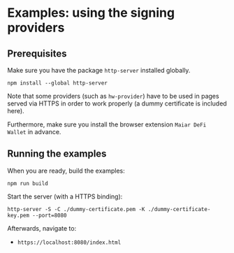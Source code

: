 # Examples: using the signing providers

## Prerequisites

Make sure you have the package `http-server` installed globally.

```
npm install --global http-server
```

Note that some providers (such as `hw-provider`) have to be used in pages served via HTTPS in order to work properly (a dummy certificate is included here).

Furthermore, make sure you install the browser extension `Maiar DeFi Wallet` in advance.

## Running the examples

When you are ready, build the examples:

```
npm run build
```

Start the server (with a HTTPS binding):

```
http-server -S -C ./dummy-certificate.pem -K ./dummy-certificate-key.pem --port=8080
```

Afterwards, navigate to:
 - `https://localhost:8080/index.html`
